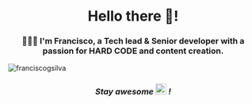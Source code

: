 <h1 align="center">Hello there 👋!</h1>
<h3 align="center">🙅🏽‍♂️ I'm Francisco, a Tech lead & Senior developer with a passion for HARD CODE and content creation.</h3>

<p align="left"><img src="https://komarev.com/ghpvc/?username=franciscogsilva&label=👻%20Profile%20views&color=7a2c74&style=flat" alt="franciscogsilva"/></p>

<!-- https://emojis.slackmojis.com/emojis/images/1643514958/9845/meow_heart.png?1643514958 -->

<!-- Here are some ideas to get you started:

- <img src="https://emojis.slackmojis.com/emojis/images/1643514738/7421/typingcat.gif?1643514738" width="15"/> I’m currently working on ...
- 🌱 I’m currently learning ...
- 👯 I’m looking to collaborate on ...
- 🤔 I’m looking for help with ...
- 💬 Ask me about ...
- 📫 How to reach me: ...
- 😄 Pronouns: ...
- ⚡ Fun fact: ... -->

<h3 align='center'><i>Stay awesome <img src="https://emojis.slackmojis.com/emojis/images/1531849430/4246/blob-sunglasses.gif?1531849430" width="22"/> !</i></h3>
<!-- <h3 align='center'><i>Stay awesome <img src="https://emojis.slackmojis.com/emojis/images/1531849430/4246/blob-sunglasses.gif?1531849430" width="30"/>!</i></h3> -->

